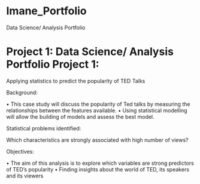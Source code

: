 # Imane_Portfolio
Data Science/ Analysis Portfolio

# Project 1: Data Science/ Analysis Portfolio Project 1: 
Applying statistics to predict the popularity of TED Talks

Background:

•	This case study will discuss the popularity of Ted talks by measuring the relationships between the features available.
•	Using statistical modelling will allow the building of models and assess the best model.

Statistical problems identified:

Which characteristics are strongly associated with high number of views?

Objectives:

•	The aim of this analysis is to explore which variables are strong predictors of TED’s popularity
•	Finding insights about the world of TED, its speakers and its viewers



